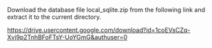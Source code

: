 Download the database file local_sqlite.zip from the following link and extract it to the current directory.

https://drive.usercontent.google.com/download?id=1coEVsCZq-Xvj9p2TnhBFoFTsY-UoYGmG&authuser=0
